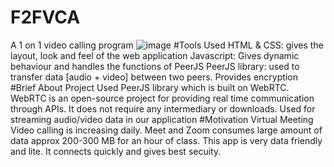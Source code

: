 # F2FVCA
A 1 on 1 video calling program 
![image](https://user-images.githubusercontent.com/56597655/155841935-c094e54e-fcd8-4c9c-b2dd-83473915abfd.png)
#Tools Used
HTML & CSS:  gives the layout, look and feel of the web application 
Javascript: Gives dynamic behaviour and handles the functions of PeerJS 
PeerJS library: used to transfer data [audio + video] between two peers. Provides encryption
#Brief About Project
Used PeerJS library which is built on WebRTC. WebRTC is an open-source project for providing real time communication through APIs. 
It does not require any intermediary or downloads. Used for streaming audio/video data in our application
#Motivation
Virtual Meeting Video calling is increasing daily. Meet and Zoom consumes large amount of data approx 200-300 MB for an hour of class. 
This app is very data friendly and lite. It connects quickly and gives best secuity.
